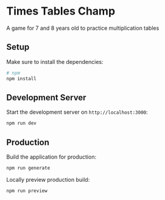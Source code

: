 # Times Tables Champ

A game for 7 and 8 years old to practice multiplication tables

## Setup

Make sure to install the dependencies:

```bash
# npm
npm install
```

## Development Server

Start the development server on `http://localhost:3000`:

```bash
npm run dev
```

## Production

Build the application for production:

```bash
npm run generate
```

Locally preview production build:

```bash
npm run preview
```
